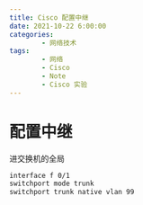 ```yaml
---
title: Cisco 配置中继
date: 2021-10-22 6:00:00
categories:
        - 网络技术
tags:
        - 网络
        - Cisco
        - Note
        - Cisco 实验
---
```


# 配置中继

进交换机的全局

```txt
interface f 0/1
switchport mode trunk
switchport trunk native vlan 99
```

